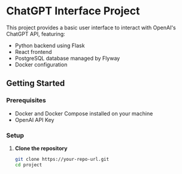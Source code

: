 # ChatGPT Interface Project

This project provides a basic user interface to interact with OpenAI's ChatGPT API, featuring:

- Python backend using Flask
- React frontend
- PostgreSQL database managed by Flyway
- Docker configuration

## **Getting Started**

### **Prerequisites**

- Docker and Docker Compose installed on your machine
- OpenAI API Key

### **Setup**

1. **Clone the repository**

   ```bash
   git clone https://your-repo-url.git
   cd project

